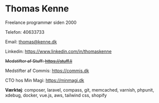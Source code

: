 # Thomas Kenne

Freelance programmør siden 2000

Telefon: 40633733 

Email: thomas@kenne.dk

Linkedin: https://www.linkedin.com/in/thomaskenne

~~Medstifter af Stuff: https://stuff.li~~

Medstifter af Commis: https://commis.dk

CTO hos Min Magi: https://minmagi.dk

**Værktøj**: composer, laravel, compass, git, memcached, varnish, phpunit, xdebug, docker, vue.js, aws, tailwind css, shopify
